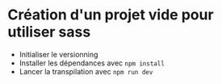# Création d'un projet vide pour utiliser sass

- Initialiser le versionning
- Installer les dépendances avec ```npm install```
- Lancer la transpilation avec ```npm run dev```